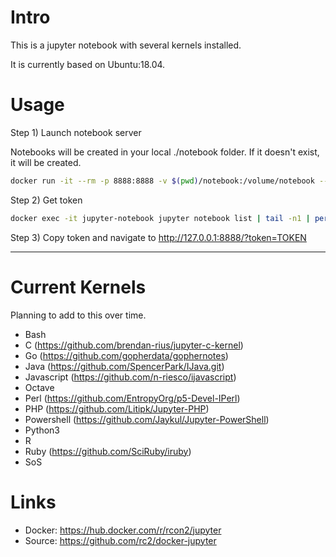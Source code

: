 # Intro

This is a jupyter notebook with several kernels installed.

It is currently based on Ubuntu:18.04.

# Usage

Step 1) Launch notebook server

Notebooks will be created in your local ./notebook folder. If it doesn't exist, it will be created.

```bash
docker run -it --rm -p 8888:8888 -v $(pwd)/notebook:/volume/notebook --name jupyter-notebook rcon2/jupyter
```

Step 2) Get token

```bash
docker exec -it jupyter-notebook jupyter notebook list | tail -n1 | perl -pe 's,^.*?token=(.*?) ::.*,\1,'
```

Step 3) Copy token and navigate to http://127.0.0.1:8888/?token=TOKEN


---

# Current Kernels

Planning to add to this over time.

- Bash
- C (https://github.com/brendan-rius/jupyter-c-kernel)
- Go (https://github.com/gopherdata/gophernotes)
- Java (https://github.com/SpencerPark/IJava.git)
- Javascript (https://github.com/n-riesco/ijavascript)
- Octave
- Perl (https://github.com/EntropyOrg/p5-Devel-IPerl)
- PHP (https://github.com/Litipk/Jupyter-PHP)
- Powershell (https://github.com/Jaykul/Jupyter-PowerShell)
- Python3
- R
- Ruby (https://github.com/SciRuby/iruby)
- SoS

# Links

- Docker: https://hub.docker.com/r/rcon2/jupyter
- Source: https://github.com/rc2/docker-jupyter
